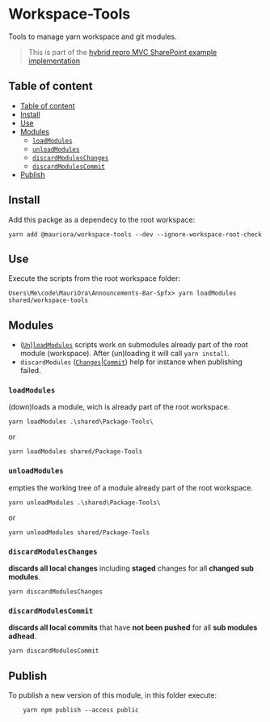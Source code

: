 # Workspace-Tools

Tools to manage yarn workspace and git modules.

> This is part of the [hybrid repro MVC SharePoint example implementation](https://github.com/mauriora/reusable-hybrid-repo-mvc-spfx-examples)

## Table of content

- [Table of content](#table-of-content)
- [Install](#install)
- [Use](#use)
- [Modules](#modules)
  - [`loadModules`](#loadmodules)
  - [`unloadModules`](#unloadmodules)
  - [`discardModulesChanges`](#discardmoduleschanges)
  - [`discardModulesCommit`](#discardmodulescommit)
- [Publish](#publish)

## Install

Add this packge as a dependecy to the root workspace:

`yarn add @mauriora/workspace-tools --dev --ignore-workspace-root-check`

## Use

Execute the scripts from the root workspace folder:

```shell
Users\Me\code\MauriOra\Announcements-Bar-Spfx> yarn loadModules shared/workspace-tools
```

## Modules

- ([`Un`]($unloadmodules))[`loadModules`](#loadmodules) scripts work on submodules already part of the root module (workspace).
After (un)loading it will call `yarn install`.
- `discardModules` ([`Changes`](#discardmoduleschanges)|[`Commit`]($discardmodulescommit)) help for instance when publishing failed.

### `loadModules`

(down)loads a module, wich is already part of the root workspace.

```shell
yarn loadModules .\shared\Package-Tools\
```

or

```shell
yarn loadModules shared/Package-Tools
```

### `unloadModules`

empties the working tree of a module already part of the root workspace.

```shell
yarn unloadModules .\shared\Package-Tools\
```

or

```shell
yarn unloadModules shared/Package-Tools
```

### `discardModulesChanges`

**discards all local changes** including **staged** changes for all **changed sub modules**.

```shell
yarn discardModulesChanges
```

### `discardModulesCommit`

**discards all local commits** that have **not been pushed** for all **sub modules adhead**.

```shell
yarn discardModulesCommit
```

## Publish

To publish a new version of this module, in this folder execute:

```shell
    yarn npm publish --access public
```
